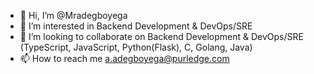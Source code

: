 - 👋 Hi, I’m @Mradegboyega
- 👀 I’m interested in Backend Development & DevOps/SRE
- 💞️ I’m looking to collaborate on Backend Development & DevOps/SRE (TypeScript, JavaScript, Python(Flask), C, Golang, Java)
- 📫 How to reach me a.adegboyega@purledge.com

<!---
Mradegboyega/Mradegboyega is a ✨ special ✨ repository because its `README.md` (this file) appears on your GitHub profile.
You can click the Preview link to take a look at your changes.
--->
